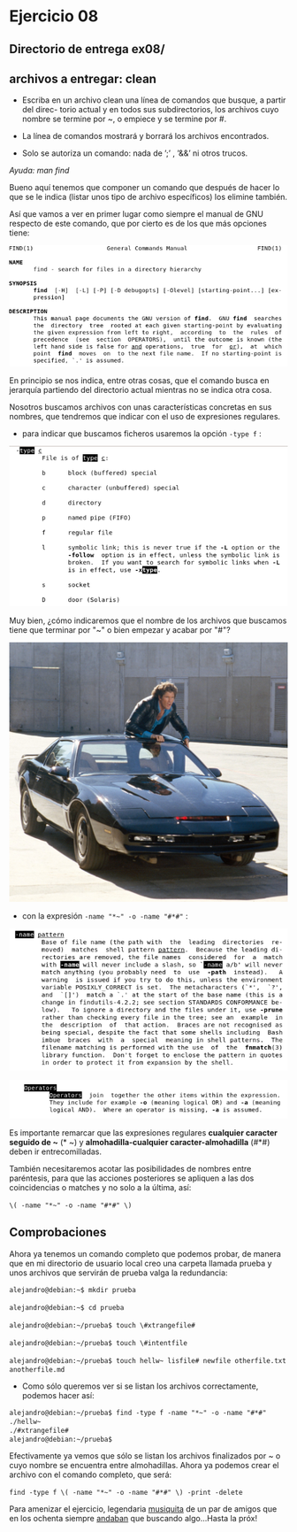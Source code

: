# Ejercicio 08
## Directorio de entrega ex08/
## archivos a entregar: clean

- Escriba en un archivo clean una línea de comandos que busque, a partir del direc-
torio actual y en todos sus subdirectorios, los archivos cuyo nombre se termine por
~, o empiece y se termine por #.

- La línea de comandos mostrará y borrará los archivos encontrados.

- Solo se autoriza un comando: nada de ’;’ , ’&&’ ni otros trucos.

*Ayuda: man find*

Bueno aquí tenemos que componer un comando que después de hacer lo que se le indica (listar unos tipo de archivo específicos) los elimine también.

Así que vamos a ver en primer lugar como siempre el manual de GNU respecto de este comando, que por cierto es de los que más opciones tiene:

![](find_1.png)

En principio se nos indica, entre otras cosas, que el comando busca en jerarquía partiendo del directorio actual mientras no se indica otra cosa.

Nosotros buscamos archivos con unas características concretas en sus nombres, que tendremos que indicar con el uso de expresiones regulares.

- para indicar que buscamos ficheros usaremos la opción `-type f` :

![](find_4.png)

Muy bien, ¿cómo indicaremos que el nombre de los archivos que buscamos tiene que terminar por "~" o bien empezar y acabar por "#"?



![](knight-rider.jpg)



- con la expresión `-name "*~" -o -name "#*#"` :

![](find_3.png)

![](find_2.png)

Es importante remarcar que las expresiones regulares **cualquier caracter seguido de ~**
(* ~) y **almohadilla-cualquier caracter-almohadilla**  (#*#) deben ir entrecomilladas.

También necesitaremos acotar las posibilidades de nombres entre paréntesis, para que las acciones posteriores se apliquen a las dos coincidencias o matches y no solo a la última, así:

`\( -name "*~" -o -name "#*#" \)`

## Comprobaciones

Ahora ya tenemos un comando completo que podemos probar, de manera que en mi directorio de usuario local creo una carpeta llamada prueba y unos archivos que servirán de prueba valga la redundancia:

```
alejandro@debian:~$ mkdir prueba

alejandro@debian:~$ cd prueba

alejandro@debian:~/prueba$ touch \#xtrangefile#

alejandro@debian:~/prueba$ touch \#intentfile

alejandro@debian:~/prueba$ touch hellw~ lisfile# newfile otherfile.txt anotherfile.md
```
- Como sólo queremos ver si se listan los archivos correctamente, podemos hacer así:

```
alejandro@debian:~/prueba$ find -type f -name "*~" -o -name "#*#"  
./hellw~
./#xtrangefile#
alejandro@debian:~/prueba$
```

Efectivamente ya vemos que sólo se listan los archivos finalizados por ~ o cuyo nombre se encuentra entre almohadillas. Ahora ya podemos crear el archivo con el comando completo, que será:

`find -type f \( -name "*~" -o -name "#*#" \) -print -delete`

Para amenizar el ejercicio, legendaria [musiquita](https://www.youtube.com/watch?v=oBWvnet50zc) de un par de amigos que en los ochenta siempre [andaban](https://www.youtube.com/watch?v=WwpVWtW6VUs) que buscando algo...Hasta la próx!
